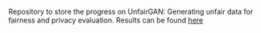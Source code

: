 Repository to store the progress on UnfairGAN: Generating unfair data for fairness and privacy evaluation. 
Results can be found [here](Report_GAN_stuff.pdf)
